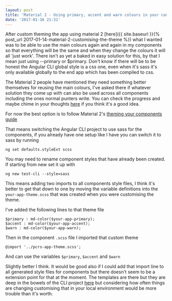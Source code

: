 ```yaml
---
layout: post
title: 'Material 2 - Using primary, accent and warn colours in your components'
date: '2017-01-16 21:31'
---
```


After custom theming the app using material 2 [here]({{ site.baseurl }}{% post_url 2017-01-14-material-2-customising-the-theme %}) what I wanted was to be able to use the main colours again and again in my components so that everything will be the same and when they change the colours it will all 'just work'. There isn't as yet a baked in easy solution for this, by that I mean just using --primary or $primary.  Don't know if there will be to be honest the Angular CLI global style is a css one, even when it's sass it's only available globally to the end app which has been compiled to css.

The Material 2 people have mentioned they need something better themselves for reusing the main colours, I've asked there if whatever solution they come up with can also be used across all components including the ones normal punters write. You can check the progress and maybe chime in your thoughts [here](https://github.com/angular/material2/issues/2394) if you think it's a good idea.

For now the best option is to follow Material 2's [theming your components guide](https://github.com/angular/material2/blob/master/guides/theming-your-components.md)

That means switching the Angular CLI project to use sass for the components, if you already have one setup like I have you can switch it to sass by running

`ng set defaults.styleExt scss`

You may need to rename component styles that have already been created.  If starting from new set it up with

`ng new test-cli --style=sass`

This means adding two imports to all components style files, I think it's better to get that down to one by moving the variable definitions into the `your-app-theme.scss` that was created when you were customising the theme.

I've added the following lines to that theme file

```
$primary : md-color($your-app-primary);
$accent : md-color($your-app-accent);
$warn : md-color($your-app-warn);
```

Then in the component `.scss` file I imported that custom theme

`@import '../pcrs-app-theme.scss';`

And can use the variables `$primary`, `$accent` and `$warn`

Slightly better I think.  It would be good also if I could add that import line to all generated style files for components but there doesn't seem to be a extension point for that at the moment.  The templates are there but they are deep in the bowels of the CLI project [here](https://github.com/angular/angular-cli/blob/master/packages/angular-cli/blueprints/component/files/__path__/__name__.component.__styleext__) but considering how often things are changing customising that in your local environment would be more trouble than it's worth.
